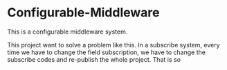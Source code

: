 # Configurable-Middleware
This is a configurable middleware system.

This project want to solve a problem like this.
In a subscribe system, every time we have to change the field subscription, 
we have to change the subscribe codes and re-publish the whole project.
That is so 

